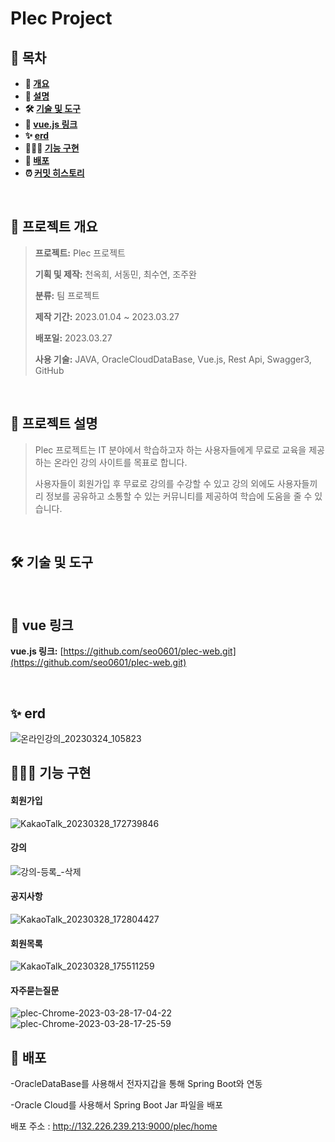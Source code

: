 # Plec Project

## **📗 목차**

<b>

- 📝 [개요](#-프로젝트-개요)
- 📝 [설명](#-프로젝트-설명)
- 🛠  [기술 및 도구](#-기술-및-도구)
- 🔗 [vue.js 링크](#-vue-링크)
- ✨ [erd](#-erd)
- 👨🏻‍💻 [기능 구현](#-기능-구현)
- 🚀 [배포](#-배포)
- ⏰ [커밋 히스토리](#-커밋-히스토리)

</b>
<br>

## **📝 프로젝트 개요**

> **프로젝트:** Plec 프로젝트
>
> **기획 및 제작:** 천옥희, 서동민, 최수연, 조주완
>
> **분류:** 팀 프로젝트
>
> **제작 기간:** 2023.01.04 ~ 2023.03.27
>
> **배포일:** 2023.03.27
>
> **사용 기술:** JAVA, OracleCloudDataBase, Vue.js, Rest Api, Swagger3, GitHub
>

<br />

## **📝 프로젝트 설명**

> Plec 프로젝트는 IT 분야에서 학습하고자 하는 사용자들에게 무료로 교육을 제공하는
> 온라인 강의 사이트를 목표로 합니다.
>
> 사용자들이 회원가입 후 무료로 강의를 수강할 수 있고 강의 외에도
> 사용자들끼리 정보를 공유하고 소통할 수 있는 커뮤니티를 제공하여 학습에 도움을 줄 수 있습니다.
<br />

## **🛠 기술 및 도구**

<br />

## **🔗 vue 링크**

**vue.js 링크:** [https://github.com/seo0601/plec-web.git](https://github.com/seo0601/plec-web.git)

<br />

## **✨ erd**

![온라인강의_20230324_105823](https://user-images.githubusercontent.com/100889562/227405968-c34bc106-504d-4ea6-8509-5957af08befc.png)


## **👨🏻‍💻 기능 구현**

#### 회원가입
![KakaoTalk_20230328_172739846](https://user-images.githubusercontent.com/100889562/228188415-e1f7e66a-b3da-4779-811c-f0cea838104c.gif)
#### 강의
![강의-등록_-삭제](https://user-images.githubusercontent.com/100889562/228188767-ca6049cd-534b-4dba-a87b-3dd40f874e53.gif)
#### 공지사항
![KakaoTalk_20230328_172804427](https://user-images.githubusercontent.com/100889562/228188436-ee21b11f-6b9b-49f3-8d3d-75938af07b2c.gif)
#### 회원목록 
![KakaoTalk_20230328_175511259](https://user-images.githubusercontent.com/100889562/228188729-ca858226-4fcb-429a-b142-a99b9163d404.gif)

#### 자주묻는질문
![plec-Chrome-2023-03-28-17-04-22](https://user-images.githubusercontent.com/100889562/228188285-74c93e43-f965-43c3-b0d5-1425db6e2a92.gif)
![plec-Chrome-2023-03-28-17-25-59](https://user-images.githubusercontent.com/100889562/228188325-c56531f8-f0de-4446-8294-0ce8d2aef6d5.gif)



## **🚀 배포**

-OracleDataBase를 사용해서 전자지갑을 통해 Spring Boot와 연동

-Oracle Cloud를 사용해서 Spring Boot Jar 파일을 배포

배포 주소 : http://132.226.239.213:9000/plec/home
